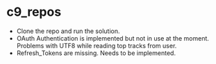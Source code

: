 # c9_repos

* Clone the repo and run the solution.
* OAuth Authentication is implemented but not in use at the moment. Problems with UTF8 while reading top tracks from user.
* Refresh_Tokens are missing. Needs to be implemented.

